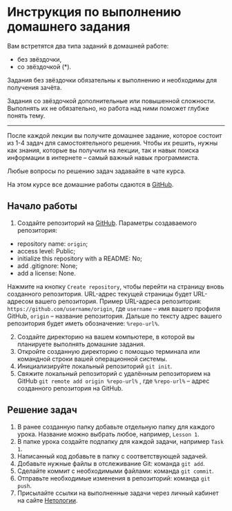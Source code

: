 # Инструкция по выполнению домашнего задания

Вам встретятся два типа заданий в домашней работе:

- без звёздочки,
- со звёздочкой (*).

Задания без звёздочки обязательны к выполнению и необходимы для получения зачёта.

Задания со звёздочкой дополнительные или повышенной сложности. Выполнять их не обязательно, но работа над ними поможет глубже понять тему.

-----

После каждой лекции вы получите домашнее задание, которое состоит из 1-4 задач для самостоятельного решения. Чтобы их решить, нужны как знания, которые вы получили на лекции, так и навык поиска информации в интернете – самый важный навык программиста.

Любые вопросы по решению задач задавайте в чате курса.

На этом курсе все домашние работы сдаются в [GitHub](https://github.com/).

## Начало работы

1. Создайте репозиторий на [GitHub](https://github.com/). Параметры создаваемого репозитория:
* repository name: `origin`;
* access level: Public;
* initialize this repository with a README: No;
* add .gitignore: None;
* add a license: None.

Нажмите на кнопку `Create repository`, чтобы перейти на страницу вновь созданного репозитория.
URL-адрес текущей страницы будет URL-адресом вашего репозитория.
Пример URL-адреса репозитория: `https://github.com/username/origin`, где `username` – имя вашего профиля GitHub, `origin` – название репозитория. Дальше по тексту адрес вашего репозитория будет иметь обозначение: `%repo-url%`.

2. Создайте директорию на вашем компьютере, в которой вы планируете выполнять домашние задания.
3. Откройте созданную директорию с помощью терминала или командной строки вашей операционной системы.
4. Инициализируйте локальный репозиторий `git init`.
5. Свяжите локальный репозиторий с удалённым репозиторием на GitHub `git remote add origin %repo-url%` , где `%repo-url%` – адрес созданного репозитория на GitHub.

## Решение задач

1. В ранее созданную папку добавьте отдельную папку для каждого урока. Название можно выбрать любое, например, `Lesson 1`.
2. В папке урока создайте подпапку для каждой задачи, например `Task 1`.
3. Написанный код добавьте в папку с соответствующей задачей.
4. Добавьте нужные файлы в отслеживание Git: команда `git add`.
5. Сделайте коммит с необходимыми файлами: команда `git commit`.
6. Отправьте необходимые изменения в репозиторий: команда `git push`.
7. Присылайте ссылки на выполненные задачи через личный кабинет на сайте [Нетологии](https://netology.ru/).
